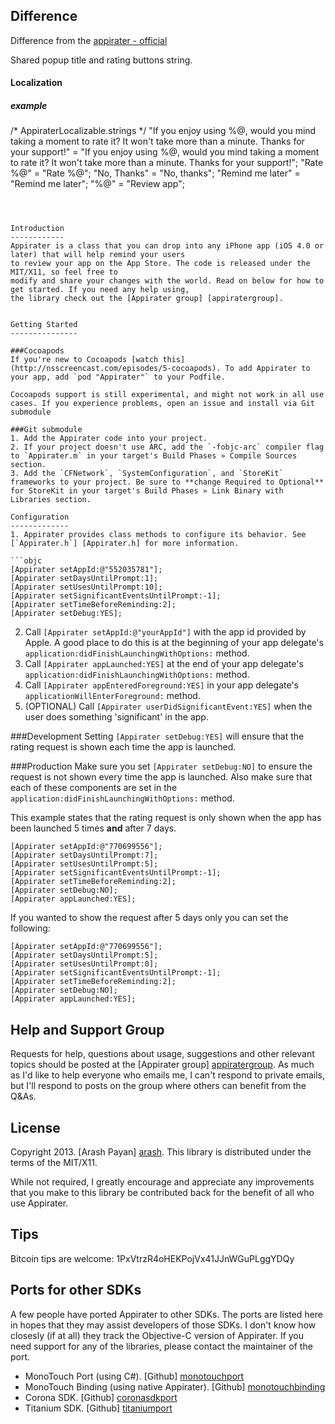 Difference
------------

Difference from the [appirater - official](https://github.com/arashpayan/appirater)

Shared popup title and rating buttons string. 


#### Localization

##### example

/* 
  AppiraterLocalizable.strings
*/
"If you enjoy using %@, would you mind taking a moment to rate it? It won't take more than a minute. Thanks for your support!" = "If you enjoy using %@, would you mind taking a moment to rate it? It won't take more than a minute. Thanks for your support!";
"Rate %@" = "Rate %@";
"No, Thanks" = "No, thanks";
"Remind me later" = "Remind me later";
"%@" = "Review app";
```



Introduction
------------
Appirater is a class that you can drop into any iPhone app (iOS 4.0 or later) that will help remind your users
to review your app on the App Store. The code is released under the MIT/X11, so feel free to
modify and share your changes with the world. Read on below for how to get started. If you need any help using, 
the library check out the [Appirater group] [appiratergroup].


Getting Started
---------------

###Cocoapods
If you're new to Cocoapods [watch this](http://nsscreencast.com/episodes/5-cocoapods). To add Appirater to your app, add `pod "Appirater"` to your Podfile.

Cocoapods support is still experimental, and might not work in all use cases. If you experience problems, open an issue and install via Git submodule

###Git submodule
1. Add the Appirater code into your project.
2. If your project doesn't use ARC, add the `-fobjc-arc` compiler flag to `Appirater.m` in your target's Build Phases » Compile Sources section.
3. Add the `CFNetwork`, `SystemConfiguration`, and `StoreKit` frameworks to your project. Be sure to **change Required to Optional** for StoreKit in your target's Build Phases » Link Binary with Libraries section.

Configuration
-------------
1. Appirater provides class methods to configure its behavior. See [`Appirater.h`] [Appirater.h] for more information.

```objc
[Appirater setAppId:@"552035781"];
[Appirater setDaysUntilPrompt:1];
[Appirater setUsesUntilPrompt:10];
[Appirater setSignificantEventsUntilPrompt:-1];
[Appirater setTimeBeforeReminding:2];
[Appirater setDebug:YES];
```

2. Call `[Appirater setAppId:@"yourAppId"]` with the app id provided by Apple. A good place to do this is at the beginning of your app delegate's `application:didFinishLaunchingWithOptions:` method.
3. Call `[Appirater appLaunched:YES]` at the end of your app delegate's `application:didFinishLaunchingWithOptions:` method.
4. Call `[Appirater appEnteredForeground:YES]` in your app delegate's `applicationWillEnterForeground:` method.
5. (OPTIONAL) Call `[Appirater userDidSignificantEvent:YES]` when the user does something 'significant' in the app.

###Development
Setting `[Appirater setDebug:YES]` will ensure that the rating request is shown each time the app is launched.

###Production
Make sure you set `[Appirater setDebug:NO]` to ensure the request is not shown every time the app is launched. Also make sure that each of these components are set in the `application:didFinishLaunchingWithOptions:` method.

This example states that the rating request is only shown when the app has been launched 5 times **and** after 7 days.

```objc
[Appirater setAppId:@"770699556"];
[Appirater setDaysUntilPrompt:7];
[Appirater setUsesUntilPrompt:5];
[Appirater setSignificantEventsUntilPrompt:-1];
[Appirater setTimeBeforeReminding:2];
[Appirater setDebug:NO];
[Appirater appLaunched:YES];
```

If you wanted to show the request after 5 days only you can set the following:

```objc
[Appirater setAppId:@"770699556"];
[Appirater setDaysUntilPrompt:5];
[Appirater setUsesUntilPrompt:0];
[Appirater setSignificantEventsUntilPrompt:-1];
[Appirater setTimeBeforeReminding:2];
[Appirater setDebug:NO];
[Appirater appLaunched:YES];
```

Help and Support Group
----------------------
Requests for help, questions about usage, suggestions and other relevant topics should be posted at the [Appirater group] [appiratergroup]. As much as I'd like to help everyone who emails me, I can't respond to private emails, but I'll respond to posts on the group where others can benefit from the Q&As.

License
-------
Copyright 2013. [Arash Payan] [arash].
This library is distributed under the terms of the MIT/X11.

While not required, I greatly encourage and appreciate any improvements that you make
to this library be contributed back for the benefit of all who use Appirater.

Tips
----
Bitcoin tips are welcome: 1PxVtrzR4oHEKPojVx41JJnWGuPLggYDQy

Ports for other SDKs
--------------
A few people have ported Appirater to other SDKs. The ports are listed here in hopes that they may assist developers of those SDKs. I don't know how closesly (if at all) they track the Objective-C version of Appirater. If you need support for any of the libraries, please contact the maintainer of the port.

+ MonoTouch Port (using C#). [Github] [monotouchport]
+ MonoTouch Binding (using native Appirater). [Github] [monotouchbinding]
+ Corona SDK. [Github] [coronasdkport]
+ Titanium SDK. [Github] [titaniumport]

[appiratergroup]: http://groups.google.com/group/appirater
[homepage]: http://arashpayan.com/blog/index.php/2009/09/07/presenting-appirater/
[arash]: http://arashpayan.com
[Appirater.h]: https://github.com/arashpayan/appirater/blob/master/Appirater.h
[monotouchport]: https://github.com/chebum/Appirater-for-MonoTouch
[monotouchbinding]: https://github.com/theonlylawislove/MonoTouch.Appirater
[coronasdkport]: https://github.com/aliasgar84/Appirater
[titaniumport]: https://github.com/mpociot/TiAppirater
